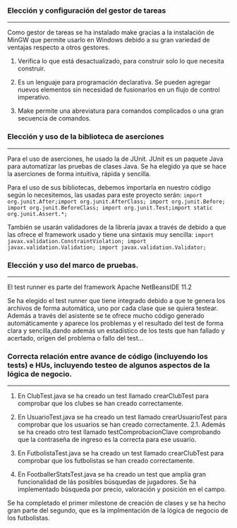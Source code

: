 ### Elección y configuración del gestor de tareas
---
Como gestor de tareas se ha instalado make gracias a la instalación de MinGW que permite usarlo en Windows debido a su gran variedad de ventajas respecto a otros gestores.

1. Verifica lo que está desactualizado, para construir solo lo que necesita construir.

2. Es un lenguaje para programación declarativa. Se pueden agregar nuevos elementos sin necesidad de fusionarlos en un flujo de control imperativo.

3. Make permite una abreviatura para comandos complicados o una gran secuencia de comandos.

### Elección y uso de la biblioteca de aserciones
---
Para el uso de aserciones, he usado la de JUnit.
JUnit es un paquete Java para automatizar las pruebas de clases Java. Se ha elegido ya que se hace la aserciones de forma intuitiva, rápida y sencilla.

Para el uso de sus bibliotecas, debemos importarla en nuestro código según lo necesitemos, las usadas para este proyecto serán: 
`import org.junit.After;import org.junit.AfterClass; import org.junit.Before; import org.junit.BeforeClass; import org.junit.Test;import static org.junit.Assert.*;`

También se usarán validadores de la librería javax a través de debido a que las ofrece el framework usado y tiene una sintaxis muy sencilla:
`import javax.validation.ConstraintViolation; import javax.validation.Validation; import javax.validation.Validator;`


### Elección y uso del marco de pruebas.
---
El test runner es parte del framework Apache NetBeansIDE 11.2

Se ha elegido el test runner que tiene integrado debido a que te genera los archivos de forma automática, uno por cada clase que se quiera testear. 
Además a través del asistente se te ofrece mucho código generado automáticamente y aparece los problemas y el resultado del test de forma clara y sencilla,dando además
un estadístico de los tests que han fallado y acertado, origen del problema o fallo del test...

###  Correcta relación entre avance de código (incluyendo los tests) e HUs, incluyendo testeo de algunos aspectos de la lógica de negocio.
---
1. En ClubTest.java se ha creado un test llamado crearClubTest para comprobar que los clubes se han creado correctamente.

2. En UsuarioTest.java se ha creado un test llamado crearUsuarioTest para comprobar que los usuarios se han creado correctamente.
2.1. Además se ha creado otro test llamado testComprobacionClave comprobando que la contraseña de ingreso es la correcta para ese usuario.

3. En FutbolistaTest.java se ha creado un test llamado crearClubTest para comprobar que los futbolistas se han creado correctamente.

4. En FootballerStatsTest.java se ha creado un test que amplía gran funcionalidad de lás posibles búsquedas de jugadores. Se ha implementado búsqueda por precio, valoración y posición en el campo.

Se ha completado el primer milestone de creación de clases y se ha hecho gran parte del segundo, que es la implmentación de la lógica de negocio de los futbolistas.